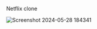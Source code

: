 Netflix clone


![Screenshot 2024-05-28 184341](https://github.com/uvenkatateja/netflix/assets/118493739/0c318d96-18de-44c3-8f77-88ec2cbaeaeb)
